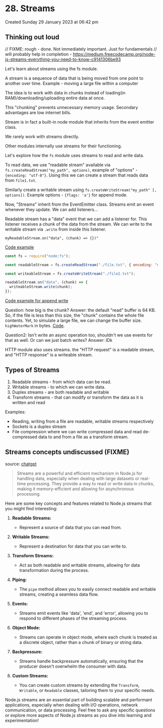 # 28. Streams
Created Sunday 29 January 2023 at 06:42 pm

## Thinking out loud
// FIXME: rough - done. Not immediately important. Just for fundamentals
// will probably help in completion - https://medium.freecodecamp.org/node-js-streams-everything-you-need-to-know-c9141306be93

Let's learn about streams using the fs module.

A stream is a sequence of data that is being moved from one point to another over time.
Example - moving a large file within a computer

The idea is to work with data in chunks instead of loading(in RAM)/downloading/uploading entire data at once.

This "chunking" prevents unnecessary memory usage. Secondary advantages are low internet bills.


Stream is in fact a built-in node module that inherits from the event emitter class.

We rarely work with streams directly.

Other modules internally use streams for their functioning.

Let's explore how the `fs` module uses streams to read and write data.

To read data, we use "readable stream" available via `fs.createReadStream("my_path", options)`, example of "options" - `{encoding: "utf-8"}`. Using this we can create a stream that reads data from `file1.txt`.

Similarly create a writable stream using `fs.createWriteStream("my_path" [, options])`. Example options -  `{flags: 'a'}` for append mode.

Now, "Streams" inherit from the EventEmitter class. Streams emit an event whenever they update. We can  add listeners...

Readable stream has a "data" event that we can add a listener for. This listener receives a chunk of the data from the stream. We can write to the writable stream via `.write` from inside this listener.

`myReadableStream.on("data", (chunk) => {})"`

[Code example](https://github.com/exemplar-codes/codevolution-nodejs/commit/d6bb66feef879d5e35f718d3984ef065be0b5c9e)
```js
const fs = require("node:fs");

const readableStream = fs.createReadStream("./file.txt", { encoding: "utf-8" });

const writeableStream = fs.createWriteStream("./file2.txt");

readableStream.on("data", (chunk) => {
  writeableStream.write(chunk);
});
```

[Code example for append write](https://github.com/exemplar-codes/codevolution-nodejs/commit/5d4efacf6849affdbf20a5f4aeb0c0be4d6fcdf8)

Question: how big is the chunk?
Answer: the default "read" buffer is 64 KB. So, if the file is less than this size, the "chunk" contains the whole file contents. Yet, to simulate a large file, we can change the buffer size. `highWaterMark` in bytes. [Code](https://github.com/exemplar-codes/codevolution-nodejs/commit/b7bed560a8a27b38e95d9c9d30be5bd363e925e3).

Question2: Isn't write an async operation too, shouldn't we use events for that as well. Or can we just batch writes?
Answer: IDk


HTTP module also uses streams. the "HTTP request" is a readable stream, and "HTTP response" is a writeable  stream.

## Types of Streams
1. Readable streams - from which data can be read.
2. Writable streams - to which we can write data.
3. Duplex streams - are both readable and writable
4. Transform streams - that can modify or transform the data as it is written and read

Examples:
- Reading, writing from a file are readable, writable streams respectively 
- Sockets is a duplex stream
- File compression where we can write compressed data and read de-compressed data to and from a file as a transform stream.

## Streams concepts undiscussed (FIXME)
source: [chatgpt](https://chat.openai.com/c/4346dd1f-eb30-44d0-a8fb-863472d483f5)
> Streams are a powerful and efficient mechanism in Node.js for handling data, especially when dealing with large datasets or real-time processing. They provide a way to read or write data in chunks, making it memory-efficient and allowing for asynchronous processing.

Here are some key concepts and features related to Node.js streams that you might find interesting:

1. **Readable Streams:**
   - Represent a source of data that you can read from.

2. **Writable Streams:**
   - Represent a destination for data that you can write to.

3. **Transform Streams:**
   - Act as both readable and writable streams, allowing for data transformation during the process.

4. **Piping:**
   - The `pipe` method allows you to easily connect readable and writable streams, creating a seamless data flow.

5. **Events:**
   - Streams emit events like 'data', 'end', and 'error', allowing you to respond to different phases of the streaming process.

6. **Object Mode:**
   - Streams can operate in object mode, where each chunk is treated as a discrete object, rather than a chunk of binary or string data.

7. **Backpressure:**
   - Streams handle backpressure automatically, ensuring that the producer doesn't overwhelm the consumer with data.

8. **Custom Streams:**
   - You can create custom streams by extending the `Transform`, `Writable`, or `Readable` classes, tailoring them to your specific needs.

Node.js streams are an essential part of building scalable and performant applications, especially when dealing with I/O operations, network communication, or data processing. Feel free to ask any specific questions or explore more aspects of Node.js streams as you dive into learning and experimentation!